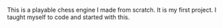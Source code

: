 This is a playable chess engine I made from scratch. It is my first project. I taught myself to code and started with this.

